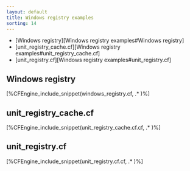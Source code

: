 ```yaml
---
layout: default
title: Windows registry examples
sorting: 14
---
```


* [Windows registry][Windows registry examples#Windows registry]
* [unit_registry_cache.cf][Windows registry examples#unit_registry_cache.cf]
* [unit_registry.cf][Windows registry examples#unit_registry.cf]

## Windows registry

[%CFEngine_include_snippet(windows_registry.cf, .* )%]

## unit_registry_cache.cf

[%CFEngine_include_snippet(unit_registry_cache.cf.cf, .* )%]

## unit_registry.cf

[%CFEngine_include_snippet(unit_registry.cf.cf, .* )%]
